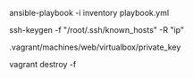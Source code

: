 ansible-playbook -i inventory playbook.yml

ssh-keygen -f "/root/.ssh/known_hosts" -R "ip"

.vagrant/machines/web/virtualbox/private_key

vagrant destroy -f
